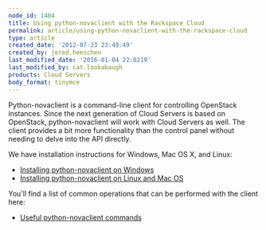 ```yaml
---
node_id: 1484
title: Using python-novaclient with the Rackspace Cloud
permalink: article/using-python-novaclient-with-the-rackspace-cloud
type: article
created_date: '2012-07-23 23:49:49'
created_by: jered.heeschen
last_modified_date: '2016-01-04 22:0219'
last_modified_by: cat.lookabaugh
products: Cloud Servers
body_format: tinymce
---
```


Python-novaclient is a command-line client for controlling OpenStack
instances.  Since the next generation of Cloud Servers is based on
OpenStack, python-novaclient will work with Cloud Servers as well. The
client provides a bit more functionality than the control panel without
needing to delve into the API directly.

We have installation instructions for Windows, Mac OS X, and Linux:

-   [Installing python-novaclient on
    Windows](http://www.rackspace.com/knowledge_center/article/installing-python-novaclient-on-windows)
-   [Installing python-novaclient on Linux and Mac
    OS](http://www.rackspace.com/knowledge_center/article/installing-python-novaclient-on-linux-and-mac-os)

You'll find a list of common operations that can be performed with the
client here:

-   [Useful python-novaclient
    commands](http://www.rackspace.com/knowledge_center/article/useful-python-novaclient-commands)


